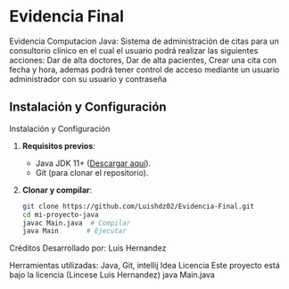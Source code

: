 # Evidencia Final
Evidencia Computacion Java: Sistema de administración de citas para un consultorio clínico en el cual el usuario podrá realizar las siguientes acciones: Dar de alta doctores, Dar de alta pacientes, Crear una cita con fecha y hora, ademas podrá tener control de acceso mediante un usuario administrador con su usuario y contraseña

## Instalación y Configuración
Instalación y Configuración

1. **Requisitos previos**:
   - Java JDK 11+ ([Descargar aquí](https://www.oracle.com/java/technologies/javase-downloads.html)).
   - Git (para clonar el repositorio).

2. **Clonar y compilar**:
   ```bash
   git clone https://github.com/Luishdz02/Evidencia-Final.git
   cd mi-proyecto-java
   javac Main.java  # Compilar
   java Main       # Ejecutar
Créditos
Desarrollado por: Luis Hernandez

Herramientas utilizadas: Java, Git, intellij Idea
Licencia
Este proyecto está bajo la licencia (Lincese Luis Hernandez)
java Main.java
